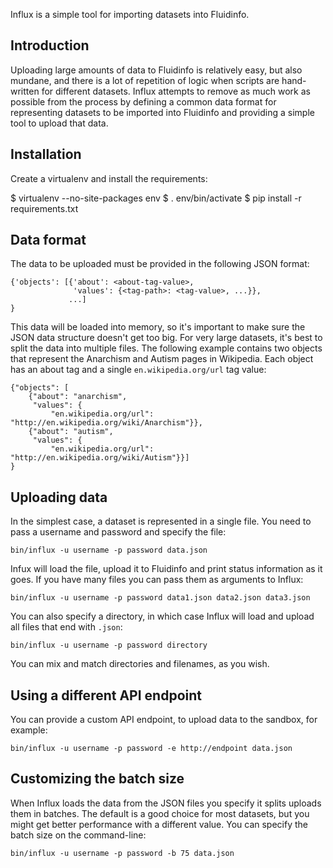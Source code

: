 Influx is a simple tool for importing datasets into Fluidinfo.


Introduction
------------

Uploading large amounts of data to Fluidinfo is relatively easy, but
also mundane, and there is a lot of repetition of logic when scripts
are hand-written for different datasets.  Influx attempts to remove as
much work as possible from the process by defining a common data
format for representing datasets to be imported into Fluidinfo and
providing a simple tool to upload that data.


Installation
------------

Create a virtualenv and install the requirements:

  $ virtualenv --no-site-packages env
  $ . env/bin/activate
  $ pip install -r requirements.txt


Data format
-----------

The data to be uploaded must be provided in the following JSON format:

    {'objects': [{'about': <about-tag-value>,
                  'values': {<tag-path>: <tag-value>, ...}},
                 ...]
    }

This data will be loaded into memory, so it's important to make sure
the JSON data structure doesn't get too big.  For very large datasets,
it's best to split the data into multiple files.  The following
example contains two objects that represent the Anarchism and Autism
pages in Wikipedia.  Each object has an about tag and a single
`en.wikipedia.org/url` tag value:

    {"objects": [
        {"about": "anarchism",
         "values": {
             "en.wikipedia.org/url": "http://en.wikipedia.org/wiki/Anarchism"}},
        {"about": "autism",
         "values": {
             "en.wikipedia.org/url": "http://en.wikipedia.org/wiki/Autism"}}]
    }


Uploading data
--------------

In the simplest case, a dataset is represented in a single file.  You
need to pass a username and password and specify the file:

    bin/influx -u username -p password data.json

Infux will load the file, upload it to Fluidinfo and print status
information as it goes.  If you have many files you can pass them as
arguments to Influx:

    bin/influx -u username -p password data1.json data2.json data3.json

You can also specify a directory, in which case Influx will load and
upload all files that end with `.json`:

    bin/influx -u username -p password directory

You can mix and match directories and filenames, as you wish.


Using a different API endpoint
------------------------------

You can provide a custom API endpoint, to upload data to the sandbox,
for example:

    bin/influx -u username -p password -e http://endpoint data.json


Customizing the batch size
--------------------------

When Influx loads the data from the JSON files you specify it splits
uploads them in batches.  The default is a good choice for most
datasets, but you might get better performance with a different value.
You can specify the batch size on the command-line:

    bin/influx -u username -p password -b 75 data.json
